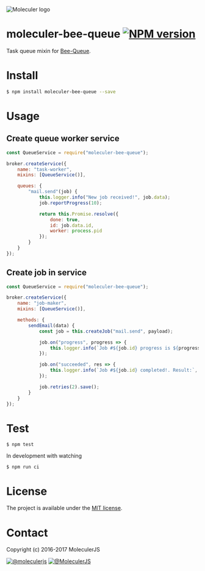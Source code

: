 ![Moleculer logo](http://moleculer.services/images/banner.png)

# moleculer-bee-queue [![NPM version](https://img.shields.io/npm/v/moleculer-bee-queue.svg)](https://www.npmjs.com/package/moleculer-bee-queue)

Task queue mixin for [Bee-Queue](https://github.com/bee-queue/bee-queue).

# Install

```bash
$ npm install moleculer-bee-queue --save
```

# Usage

## Create queue worker service
```js
const QueueService = require("moleculer-bee-queue");

broker.createService({
    name: "task-worker",
    mixins: [QueueService()],

    queues: {
        "mail.send"(job) {
            this.logger.info("New job received!", job.data);
            job.reportProgress(10);

            return this.Promise.resolve({
                done: true,
                id: job.data.id,
                worker: process.pid
            });
        }
    }
});
```

## Create job in service
```js
const QueueService = require("moleculer-bee-queue");

broker.createService({
    name: "job-maker",
    mixins: [QueueService()],

    methods: {
        sendEmail(data) {
            const job = this.createJob("mail.send", payload);

            job.on("progress", progress => {
                this.logger.info(`Job #${job.id} progress is ${progress}%`);
            });

            job.on("succeeded", res => {
                this.logger.info(`Job #${job.id} completed!. Result:`, res);
            });

            job.retries(2).save();
        }
    }
});
```

# Test
```
$ npm test
```

In development with watching

```
$ npm run ci
```

# License
The project is available under the [MIT license](https://tldrlegal.com/license/mit-license).

# Contact
Copyright (c) 2016-2017 MoleculerJS

[![@moleculerjs](https://img.shields.io/badge/github-moleculerjs-green.svg)](https://github.com/moleculerjs) [![@MoleculerJS](https://img.shields.io/badge/twitter-MoleculerJS-blue.svg)](https://twitter.com/MoleculerJS)
